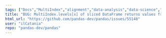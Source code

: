 ```yaml
---
tags: ["Docs","MultiIndex","alignment","data-analysis","data-science","flexible","pandas","python"]
title: "BUG: MultiIndex.levels[x] of sliced DataFrame returns values from the non-sliced index"
html_url: "https://github.com/pandas-dev/pandas/issues/55148"
user: "ilCatania"
repo: "pandas-dev/pandas"
---
```



